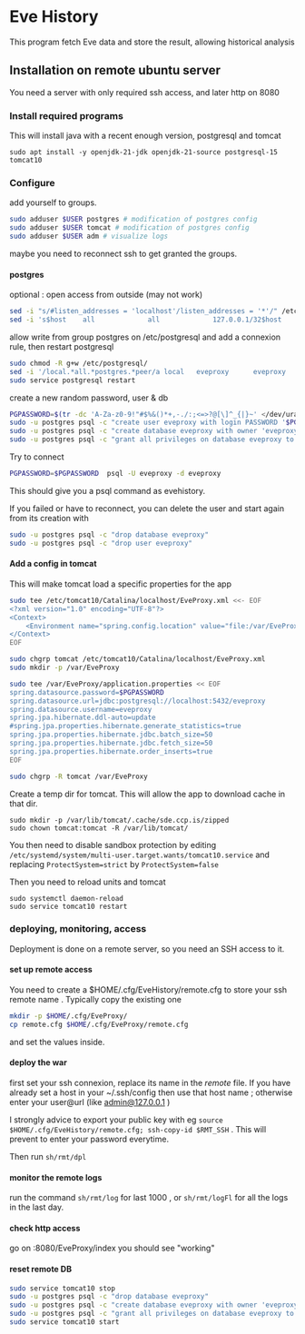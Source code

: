 # Eve History

This program fetch Eve data and store the result, allowing historical analysis

## Installation on remote ubuntu server

You need a server with only required ssh access, and later http on 8080

### Install required programs

This will install java with a recent enough version, postgresql and tomcat

`sudo apt install -y openjdk-21-jdk openjdk-21-source postgresql-15 tomcat10`

### Configure

add yourself to groups.

```bash
sudo adduser $USER postgres # modification of postgres config
sudo adduser $USER tomcat # modification of postgres config
sudo adduser $USER adm # visualize logs
```

maybe you need to reconnect ssh to get granted the groups.

#### postgres

optional : open access from outside (may not work)

```bash
sed -i "s/#listen_addresses = 'localhost'/listen_addresses = '*'/" /etc/postgresql/15/main/postgresql.conf
sed -i 's$host    all             all             127.0.0.1/32$host    all             all             0.0.0.0/0$' /etc/postgresql/15/main/pg_hba.conf
```

allow write from group postgres on /etc/postgresql and add a connexion rule, then restart postgresql

```bash
sudo chmod -R g+w /etc/postgresql/
sed -i '/local.*all.*postgres.*peer/a local   eveproxy      eveproxy                              scram-sha-256' /etc/postgresql/15/main/pg_hba.conf
sudo service postgresql restart
```

create a new random password, user & db

```bash
PGPASSWORD=$(tr -dc 'A-Za-z0-9!"#$%&()*+,-./:;<=>?@[\]^_{|}~' </dev/urandom | head -c 32  ; echo)
sudo -u postgres psql -c "create user eveproxy with login PASSWORD '$PGPASSWORD';"
sudo -u postgres psql -c "create database eveproxy with owner 'eveproxy' encoding 'utf8';"
sudo -u postgres psql -c "grant all privileges on database eveproxy to eveproxy;"
```


Try to connect

```bash
PGPASSWORD=$PGPASSWORD  psql -U eveproxy -d eveproxy
```

This should give you a psql command as evehistory.

If you failed or have to reconnect, you can delete the user and start again from its creation with

```bash
sudo -u postgres psql -c "drop database eveproxy"
sudo -u postgres psql -c "drop user eveproxy"
```

#### Add a config in tomcat


This will make tomcat load a specific properties for the app

``` bash
sudo tee /etc/tomcat10/Catalina/localhost/EveProxy.xml <<- EOF
<?xml version="1.0" encoding="UTF-8"?>
<Context>
    <Environment name="spring.config.location" value="file:/var/EveProxy/" type="java.lang.String"/>
</Context>
EOF

sudo chgrp tomcat /etc/tomcat10/Catalina/localhost/EveProxy.xml
sudo mkdir -p /var/EveProxy

sudo tee /var/EveProxy/application.properties << EOF
spring.datasource.password=$PGPASSWORD
spring.datasource.url=jdbc:postgresql://localhost:5432/eveproxy
spring.datasource.username=eveproxy
spring.jpa.hibernate.ddl-auto=update
#spring.jpa.properties.hibernate.generate_statistics=true
spring.jpa.properties.hibernate.jdbc.batch_size=50
spring.jpa.properties.hibernate.jdbc.fetch_size=50
spring.jpa.properties.hibernate.order_inserts=true
EOF

sudo chgrp -R tomcat /var/EveProxy
```

Create a temp dir for tomcat. This will allow the app to download cache in that dir.

```
sudo mkdir -p /var/lib/tomcat/.cache/sde.ccp.is/zipped
sudo chown tomcat:tomcat -R /var/lib/tomcat/
```

You then need to disable sandbox protection by editing `/etc/systemd/system/multi-user.target.wants/tomcat10.service` and replacing `ProtectSystem=strict` by `ProtectSystem=false`

Then you need to reload units and tomcat

```
sudo systemctl daemon-reload
sudo service tomcat10 restart
```


### deploying, monitoring, access

Deployment is done on a remote server, so you need an SSH access to it.

#### set up remote access

You need to create a $HOME/.cfg/EveHistory/remote.cfg to store your ssh remote name . Typically copy the existing one 

``` bash
mkdir -p $HOME/.cfg/EveProxy/
cp remote.cfg $HOME/.cfg/EveProxy/remote.cfg
```

and set the values inside.

#### deploy the war

first set your ssh connexion, replace its name in the *remote* file. If you have already set a host in your ~/.ssh/config then use that host name ; otherwise enter your user@url (like admin@127.0.0.1 )

I strongly advice to export your public key with eg `source $HOME/.cfg/EveHistory/remote.cfg; ssh-copy-id $RMT_SSH` . This will prevent to enter your password everytime.

Then run `sh/rmt/dpl`

#### monitor the remote logs

run the command `sh/rmt/log` for last 1000 , or `sh/rmt/logFl` for all the logs in the last day.


#### check http access

go on <yourserveraddress>:8080/EveProxy/index
you should see "working"

#### reset remote DB

```bash
sudo service tomcat10 stop
sudo -u postgres psql -c "drop database eveproxy"
sudo -u postgres psql -c "create database eveproxy with owner 'eveproxy' encoding 'utf8';"
sudo -u postgres psql -c "grant all privileges on database eveproxy to eveproxy;"
sudo service tomcat10 start
```

